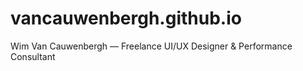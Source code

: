 # vancauwenbergh.github.io
Wim Van Cauwenbergh — Freelance UI/UX Designer &amp; Performance Consultant
